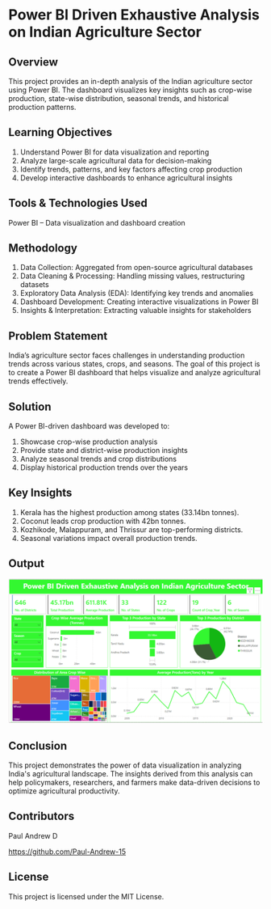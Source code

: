 # Power BI Driven Exhaustive Analysis on Indian Agriculture Sector
## Overview
This project provides an in-depth analysis of the Indian agriculture sector using Power BI. The dashboard visualizes key insights such as crop-wise production, state-wise distribution, seasonal trends, and historical production patterns.

## Learning Objectives
1. Understand Power BI for data visualization and reporting
2. Analyze large-scale agricultural data for decision-making
3. Identify trends, patterns, and key factors affecting crop production
4. Develop interactive dashboards to enhance agricultural insights

## Tools & Technologies Used
Power BI – Data visualization and dashboard creation

## Methodology
1. Data Collection: Aggregated from open-source agricultural databases
2. Data Cleaning & Processing: Handling missing values, restructuring datasets
3. Exploratory Data Analysis (EDA): Identifying key trends and anomalies
4. Dashboard Development: Creating interactive visualizations in Power BI
5. Insights & Interpretation: Extracting valuable insights for stakeholders

## Problem Statement
India’s agriculture sector faces challenges in understanding production trends across various states, crops, and seasons. The goal of this project is to create a Power BI dashboard that helps visualize and analyze agricultural trends effectively.

## Solution
A Power BI-driven dashboard was developed to:

1. Showcase crop-wise production analysis
2. Provide state and district-wise production insights
3. Analyze seasonal trends and crop distributions
4. Display historical production trends over the years

## Key Insights
1. Kerala has the highest production among states (33.14bn tonnes).
2. Coconut leads crop production with 42bn tonnes.
3. Kozhikode, Malappuram, and Thrissur are top-performing districts.
4. Seasonal variations impact overall production trends.

## Output
![](./powerbi_intern.PNG)

## Conclusion
This project demonstrates the power of data visualization in analyzing India's agricultural landscape. The insights derived from this analysis can help policymakers, researchers, and farmers make data-driven decisions to optimize agricultural productivity.

## Contributors
Paul Andrew D

https://github.com/Paul-Andrew-15

## License
This project is licensed under the MIT License.


